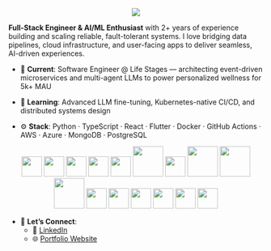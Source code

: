 
<p align="center">
  <img src="https://capsule-render.vercel.app/api?type=speech&height=300&color=gradient&text=Hi%20there%20I'm%20Sid&reversal=true&desc=Software%20Engineer&descAlignY=57&textBg=false&fontAlign=50&fontAlignY=36" />
</p>

**Full-Stack Engineer & AI/ML Enthusiast** with 2+ years of experience building and scaling reliable, fault-tolerant systems. I love bridging data pipelines, cloud infrastructure, and user-facing apps to deliver seamless, AI-driven experiences.

- 🔭 **Current**: Software Engineer @ Life Stages — architecting event-driven microservices and multi-agent LLMs to power personalized wellness for 5k+ MAU  
- 🌱 **Learning**: Advanced LLM fine-tuning, Kubernetes-native CI/CD, and distributed systems design
  
- ⚙️ **Stack**: Python · TypeScript · React · Flutter · Docker · GitHub Actions · AWS · Azure · MongoDB · PostgreSQL
<p align="center">
  <img src="https://cdn.jsdelivr.net/gh/devicons/devicon/icons/python/python-original.svg" width="40" />
  <img src="https://cdn.jsdelivr.net/gh/devicons/devicon/icons/android/android-original.svg" width="40" />
  <img src="https://cdn.jsdelivr.net/gh/devicons/devicon/icons/azure/azure-original.svg" width="40" />
  <img src="https://cdn.jsdelivr.net/gh/devicons/devicon/icons/cplusplus/cplusplus-original.svg" width="40" />
  <img src="https://cdn.jsdelivr.net/gh/devicons/devicon/icons/java/java-original.svg" width="40" />
  <img src="https://cdn.jsdelivr.net/gh/devicons/devicon/icons/amazonwebservices/amazonwebservices-original-wordmark.svg" width="60" />
  <img src="https://cdn.jsdelivr.net/gh/devicons/devicon/icons/linux/linux-original.svg" width="40" />
  <img src="https://cdn.jsdelivr.net/gh/devicons/devicon/icons/firebase/firebase-original-wordmark.svg" width="60" />
  <img src="https://cdn.jsdelivr.net/gh/devicons/devicon/icons/docker/docker-original-wordmark.svg" width="60" />
  <img src="https://cdn.jsdelivr.net/gh/devicons/devicon/icons/mongodb/mongodb-original-wordmark.svg" width="60" />
            <img src="https://cdn.jsdelivr.net/gh/devicons/devicon@latest/icons/javascript/javascript-original.svg" width="40" />
            <img src="https://cdn.jsdelivr.net/gh/devicons/devicon@latest/icons/html5/html5-original-wordmark.svg" width="40" />
            <img src="https://cdn.jsdelivr.net/gh/devicons/devicon@latest/icons/flutter/flutter-original.svg" width="40" />
            <img src="https://cdn.jsdelivr.net/gh/devicons/devicon@latest/icons/figma/figma-original.svg"  width="40"/>
            <img src="https://cdn.jsdelivr.net/gh/devicons/devicon@latest/icons/github/github-original-wordmark.svg"  width="40"/>
            <img src="https://cdn.jsdelivr.net/gh/devicons/devicon@latest/icons/typescript/typescript-original.svg"  width="40"/>
            
          
            
          
            
          
          
          
          
  
</p>

          
          
          
          
          
          
          
          
          
          
            
            
- 🤝 **Let’s Connect**:  
  - 🔗 [LinkedIn](https://www.linkedin.com/in/siddhant-tripathi) 
  - 🌐 [Portfolio Website](https://siddhantripathi.github.io/Personal-Website/)  
